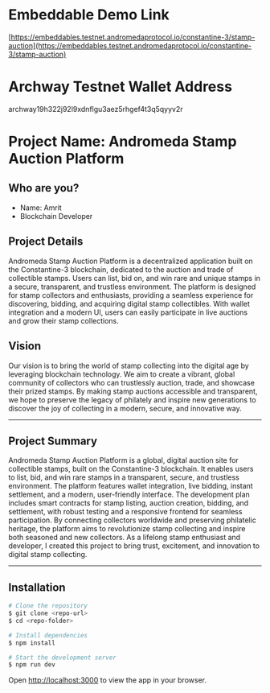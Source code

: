 # Embeddable Demo Link
[https://embeddables.testnet.andromedaprotocol.io/constantine-3/stamp-auction](https://embeddables.testnet.andromedaprotocol.io/constantine-3/stamp-auction)

# Archway Testnet Wallet Address
archway19h322j92l9xdnflgu3aez5rhgef4t3q5qyyv2r

# Project Name: Andromeda Stamp Auction Platform

## Who are you?
- Name: Amrit
- Blockchain Developer

## Project Details
Andromeda Stamp Auction Platform is a decentralized application built on the Constantine-3 blockchain, dedicated to the auction and trade of collectible stamps. Users can list, bid on, and win rare and unique stamps in a secure, transparent, and trustless environment. The platform is designed for stamp collectors and enthusiasts, providing a seamless experience for discovering, bidding, and acquiring digital stamp collectibles. With wallet integration and a modern UI, users can easily participate in live auctions and grow their stamp collections.

## Vision
Our vision is to bring the world of stamp collecting into the digital age by leveraging blockchain technology. We aim to create a vibrant, global community of collectors who can trustlessly auction, trade, and showcase their prized stamps. By making stamp auctions accessible and transparent, we hope to preserve the legacy of philately and inspire new generations to discover the joy of collecting in a modern, secure, and innovative way.

---

## Project Summary
Andromeda Stamp Auction Platform is a global, digital auction site for collectible stamps, built on the Constantine-3 blockchain. It enables users to list, bid, and win rare stamps in a transparent, secure, and trustless environment. The platform features wallet integration, live bidding, instant settlement, and a modern, user-friendly interface. The development plan includes smart contracts for stamp listing, auction creation, bidding, and settlement, with robust testing and a responsive frontend for seamless participation. By connecting collectors worldwide and preserving philatelic heritage, the platform aims to revolutionize stamp collecting and inspire both seasoned and new collectors. As a lifelong stamp enthusiast and developer, I created this project to bring trust, excitement, and innovation to digital stamp collecting.

---

## Installation

```bash
# Clone the repository
$ git clone <repo-url>
$ cd <repo-folder>

# Install dependencies
$ npm install

# Start the development server
$ npm run dev
```

Open [http://localhost:3000](http://localhost:3000) to view the app in your browser.
